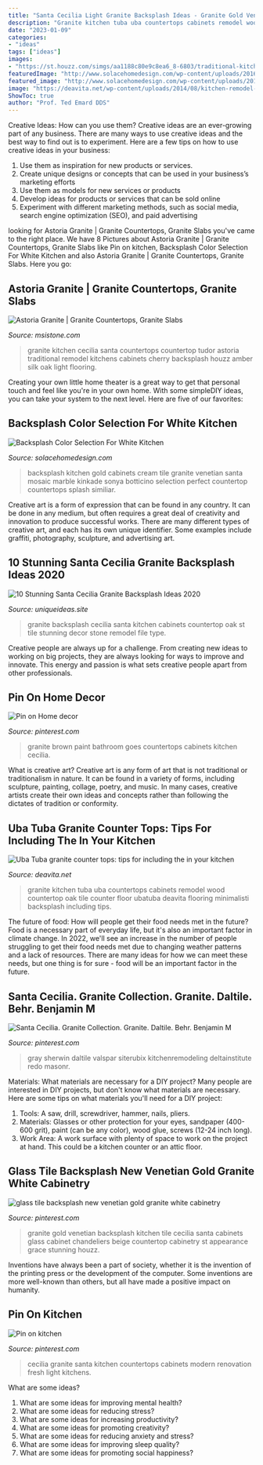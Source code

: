 ```yaml
---
title: "Santa Cecilia Light Granite Backsplash Ideas - Granite Gold Venetian Backsplash Kitchen Tile Cecilia Santa Cabinets Glass Cabinet Chandeliers Beige Countertop Cabinetry St Appearance Grace Stunning Houzz"
description: "Granite kitchen tuba uba countertops cabinets remodel wood countertop oak tile counter floor ubatuba deavita flooring minimalisti backsplash including tips"
date: "2023-01-09"
categories:
- "ideas"
tags: ["ideas"]
images:
- "https://st.houzz.com/simgs/aa1188c80e9c8ea6_8-6803/traditional-kitchen.jpg"
featuredImage: "http://www.solacehomedesign.com/wp-content/uploads/2016/03/New-venetian-gold-with-white-cabinets.jpeg"
featured_image: "http://www.solacehomedesign.com/wp-content/uploads/2016/03/New-venetian-gold-with-white-cabinets.jpeg"
image: "https://deavita.net/wp-content/uploads/2014/08/kitchen-remodel-ideas-Uba-Tuba-granite-countertops-wood-cabinets.jpg"
ShowToc: true
author: "Prof. Ted Emard DDS"
---
```



Creative Ideas: How can you use them?
Creative ideas are an ever-growing part of any business. There are many ways to use creative ideas and the best way to find out is to experiment. Here are a few tips on how to use creative ideas in your business:
1. Use them as inspiration for new products or services.
2. Create unique designs or concepts that can be used in your business’s marketing efforts  
3. Use them as models for new services or products 
4. Develop ideas for products or services that can be sold online 
5. Experiment with different marketing methods, such as social media, search engine optimization (SEO), and paid advertising 

	

		
looking for Astoria Granite | Granite Countertops, Granite Slabs you've came to the right place. We have 8 Pictures about Astoria Granite | Granite Countertops, Granite Slabs like Pin on kitchen, Backsplash Color Selection For White Kitchen and also Astoria Granite | Granite Countertops, Granite Slabs. Here you go:
		
    
## Astoria Granite | Granite Countertops, Granite Slabs

<img loading=lazy src="https://st.houzz.com/simgs/aa1188c80e9c8ea6_8-6803/traditional-kitchen.jpg" onerror="this.onerror=null;this.src='https://tse3.mm.bing.net/th?id=OIP.97s_qJmZFGxaVk7WoI9Z6AHaE8&amp;pid=15.1';" alt="Astoria Granite | Granite Countertops, Granite Slabs">

_Source: msistone.com_

>granite kitchen cecilia santa countertops countertop tudor astoria traditional remodel kitchens cabinets cherry backsplash houzz amber silk oak light flooring. 

	

Creating your own little home theater is a great way to get that personal touch and feel like you're in your own home. With some simpleDIY ideas, you can take your system to the next level. Here are five of our favorites: 

    
## Backsplash Color Selection For White Kitchen

<img loading=lazy src="http://www.solacehomedesign.com/wp-content/uploads/2016/03/New-venetian-gold-with-white-cabinets.jpeg" onerror="this.onerror=null;this.src='https://tse1.mm.bing.net/th?id=OIP.DO7lw8ZDc5UdASTEZXIKWwHaLH&amp;pid=15.1';" alt="Backsplash Color Selection For White Kitchen">

_Source: solacehomedesign.com_

>backsplash kitchen gold cabinets cream tile granite venetian santa mosaic marble kinkade sonya botticino selection perfect countertop countertops splash similiar. 

	

Creative art is a form of expression that can be found in any country. It can be done in any medium, but often requires a great deal of creativity and innovation to produce successful works. There are many different types of creative art, and each has its own unique identifier. Some examples include graffiti, photography, sculpture, and advertising art.

    
## 10 Stunning Santa Cecilia Granite Backsplash Ideas 2020

<img loading=lazy src="https://www.uniqueideas.site/wp-content/uploads/santa-cecilia-granite-backsplash-ideas-st-inspirations-home.jpg" onerror="this.onerror=null;this.src='https://tse1.mm.bing.net/th?id=OIP.ASz8Y-X2jTYdeuOkznVdqwHaFj&amp;pid=15.1';" alt="10 Stunning Santa Cecilia Granite Backsplash Ideas 2020">

_Source: uniqueideas.site_

>granite backsplash cecilia santa kitchen cabinets countertop oak st tile stunning decor stone remodel file type. 

	

Creative people are always up for a challenge. From creating new ideas to working on big projects, they are always looking for ways to improve and innovate. This energy and passion is what sets creative people apart from other professionals.

    
## Pin On Home Decor

<img loading=lazy src="https://i.pinimg.com/originals/57/22/0e/57220e8621f1cc7382913e189807d1d9.jpg" onerror="this.onerror=null;this.src='https://tse4.mm.bing.net/th?id=OIP.K8Gk4FlBUr0qvMfBqNRGFAAAAA&amp;pid=15.1';" alt="Pin on Home decor">

_Source: pinterest.com_

>granite brown paint bathroom goes countertops cabinets kitchen cecilia. 

	

What is creative art?
Creative art is any form of art that is not traditional or traditionalism in nature. It can be found in a variety of forms, including sculpture, painting, collage, poetry, and music. In many cases, creative artists create their own ideas and concepts rather than following the dictates of tradition or conformity.

    
## Uba Tuba Granite Counter Tops: Tips For Including The In Your Kitchen

<img loading=lazy src="https://deavita.net/wp-content/uploads/2014/08/kitchen-remodel-ideas-Uba-Tuba-granite-countertops-wood-cabinets.jpg" onerror="this.onerror=null;this.src='https://tse3.mm.bing.net/th?id=OIP.rHPDLFcpA8d4heyOabGhywHaFj&amp;pid=15.1';" alt="Uba Tuba granite counter tops: tips for including the in your kitchen">

_Source: deavita.net_

>granite kitchen tuba uba countertops cabinets remodel wood countertop oak tile counter floor ubatuba deavita flooring minimalisti backsplash including tips. 

	

The future of food: How will people get their food needs met in the future?
Food is a necessary part of everyday life, but it's also an important factor in climate change. In 2022, we'll see an increase in the number of people struggling to get their food needs met due to changing weather patterns and a lack of resources. There are many ideas for how we can meet these needs, but one thing is for sure - food will be an important factor in the future.

    
## Santa Cecilia. Granite Collection. Granite. Daltile. Behr. Benjamin M

<img loading=lazy src="https://i.pinimg.com/originals/6e/37/2e/6e372ec251e026e7ae949bf8cc92f320.jpg" onerror="this.onerror=null;this.src='https://tse1.mm.bing.net/th?id=OIP.PUHgMO1718bbmZ-gX2kjcgHaHd&amp;pid=15.1';" alt="Santa Cecilia. Granite Collection. Granite. Daltile. Behr. Benjamin M">

_Source: pinterest.com_

>gray sherwin daltile valspar siterubix kitchenremodeling deltainstitute redo masonr. 

	

Materials: What materials are necessary for a DIY project?
Many people are interested in DIY projects, but don't know what materials are necessary. Here are some tips on what materials you'll need for a DIY project:
1. Tools: A saw, drill, screwdriver, hammer, nails, pliers.
2. Materials: Glasses or other protection for your eyes, sandpaper (400-600 grit), paint (can be any color), wood glue, screws (12-24 inch long).
3. Work Area: A work surface with plenty of space to work on the project at hand. This could be a kitchen counter or an attic floor.

    
## Glass Tile Backsplash New Venetian Gold Granite White Cabinetry

<img loading=lazy src="https://s-media-cache-ak0.pinimg.com/736x/22/06/d3/2206d38f25e4ee9f3b589ba2f933b3b3.jpg" onerror="this.onerror=null;this.src='https://tse1.mm.bing.net/th?id=OIP.keYYlejuV9GyVsoZV4rj6wHaEh&amp;pid=15.1';" alt="glass tile backsplash new venetian gold granite white cabinetry">

_Source: pinterest.com_

>granite gold venetian backsplash kitchen tile cecilia santa cabinets glass cabinet chandeliers beige countertop cabinetry st appearance grace stunning houzz. 

	

Inventions have always been a part of society, whether it is the invention of the printing press or the development of the computer. Some inventions are more well-known than others, but all have made a positive impact on humanity.

    
## Pin On Kitchen

<img loading=lazy src="https://i.pinimg.com/originals/a8/60/cd/a860cdad6cb0cebf21dd3588aa8f863c.jpg" onerror="this.onerror=null;this.src='https://tse3.mm.bing.net/th?id=OIP.wAbfrL5bmKXm4OqPh_J5TAHaLk&amp;pid=15.1';" alt="Pin on kitchen">

_Source: pinterest.com_

>cecilia granite santa kitchen countertops cabinets modern renovation fresh light kitchens. 

	

What are some ideas?
1. What are some ideas for improving mental health? 
2. What are some ideas for reducing stress? 
3. What are some ideas for increasing productivity? 
4. What are some ideas for promoting creativity?
5. What are some ideas for reducing anxiety and stress? 
6. What are some ideas for improving sleep quality?
7. What are some ideas for promoting social happiness?

